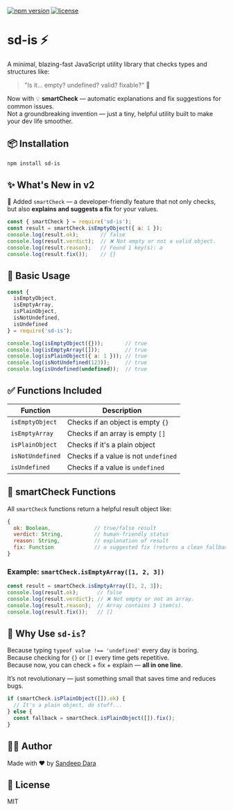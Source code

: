[![npm version](https://img.shields.io/npm/v/sd-is)](https://www.npmjs.com/package/sd-is)
[![license](https://img.shields.io/npm/l/sd-is)](https://github.com/sandeepdara-sd/sd-is/blob/main/LICENSE)

# sd-is ⚡  
A minimal, blazing-fast JavaScript utility library that checks types and structures like:  
> "Is it... empty? undefined? valid? fixable?" 🤔  

Now with 💡 **smartCheck** — automatic explanations and fix suggestions for common issues.  
Not a groundbreaking invention — just a tiny, helpful utility built to make your dev life smoother.  

## 📦 Installation  
```bash  
npm install sd-is  
```  

## ✨ What's New in v2  
🚀 Added `smartCheck` — a developer-friendly feature that not only checks, but also **explains and suggests a fix** for your values.  
```js  
const { smartCheck } = require('sd-is');  
const result = smartCheck.isEmptyObject({ a: 1 });  
console.log(result.ok);       // false  
console.log(result.verdict);  // ❌ Not empty or not a valid object.  
console.log(result.reason);   // Found 1 key(s): a  
console.log(result.fix());    // {}  
```  

## 🧪 Basic Usage  
```js  
const {  
  isEmptyObject,  
  isEmptyArray,  
  isPlainObject,  
  isNotUndefined,  
  isUndefined  
} = require('sd-is');  

console.log(isEmptyObject({}));       // true  
console.log(isEmptyArray([]));        // true  
console.log(isPlainObject({ a: 1 })); // true  
console.log(isNotUndefined(123));     // true  
console.log(isUndefined(undefined));  // true  
```  

## ✅ Functions Included  
| Function         | Description                          |  
|------------------|--------------------------------------|  
| `isEmptyObject`  | Checks if an object is empty `{}`    |  
| `isEmptyArray`   | Checks if an array is empty `[]`     |  
| `isPlainObject`  | Checks if it's a plain object        |  
| `isNotUndefined` | Checks if a value is not `undefined` |  
| `isUndefined`    | Checks if a value is `undefined`     |  

## 🧠 smartCheck Functions  
All `smartCheck` functions return a helpful result object like:  
```js  
{  
  ok: Boolean,              // true/false result  
  verdict: String,          // human-friendly status  
  reason: String,           // explanation of result  
  fix: Function             // a suggested fix (returns a clean fallback)  
}  
```  

### Example: `smartCheck.isEmptyArray([1, 2, 3])`  
```js  
const result = smartCheck.isEmptyArray([1, 2, 3]);  
console.log(result.ok);      // false  
console.log(result.verdict); // ❌ Not empty or not an array.  
console.log(result.reason);  // Array contains 3 item(s).  
console.log(result.fix());   // []  
```  

## 🤔 Why Use `sd-is`?  
Because typing `typeof value !== 'undefined'` every day is boring.  
Because checking for `{}` or `[]` every time gets repetitive.  
Because now, you can check + fix + explain — **all in one line**.  

It’s not revolutionary — just something small that saves time and reduces bugs.  
```js  
if (smartCheck.isPlainObject([]).ok) {  
  // It's a plain object, do stuff...  
} else {  
  const fallback = smartCheck.isPlainObject([]).fix();  
}  
```  

## 🧑‍💻 Author  
Made with ❤️ by [Sandeep Dara](https://github.com/sandeepdara-sd)  

## 📜 License  
MIT  
